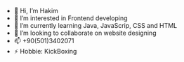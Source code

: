 - 👋 Hi, I’m Hakim
- 👀 I’m interested in Frontend developing
- 🌱 I’m currently learning Java, JavaScrip, CSS and HTML
- 💞️ I’m looking to collaborate on website designing 
- 📫 +90(501)3402071
- ⚡ Hobbie: KickBoxing 

